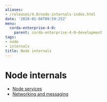 ```yaml
---
aliases:
- /releases/4.0/node-internals-index.html
date: '2020-01-08T09:59:25Z'
menu:
  corda-enterprise-4-0:
    parent: corda-enterprise-4-0-development
tags:
- node
- internals
title: Node internals
---
```



# Node internals



* [Node services](node-services.md)
* [Networking and messaging](messaging.md)



